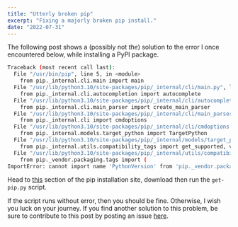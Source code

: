 ```yaml
---
title: "Utterly broken pip"
excerpt: "Fixing a majorly broken pip install."
date: "2022-07-31"
---
```


The following post shows a (possibly not _the_) solution to the error I once encountered below, while installing a PyPI package.

```bash
Traceback (most recent call last):
  File "/usr/bin/pip", line 5, in <module>
    from pip._internal.cli.main import main
  File "/usr/lib/python3.10/site-packages/pip/_internal/cli/main.py", line 9, in <module>
    from pip._internal.cli.autocompletion import autocomplete
  File "/usr/lib/python3.10/site-packages/pip/_internal/cli/autocompletion.py", line 10, in <module>
    from pip._internal.cli.main_parser import create_main_parser
  File "/usr/lib/python3.10/site-packages/pip/_internal/cli/main_parser.py", line 8, in <module>
    from pip._internal.cli import cmdoptions
  File "/usr/lib/python3.10/site-packages/pip/_internal/cli/cmdoptions.py", line 29, in <module>
    from pip._internal.models.target_python import TargetPython
  File "/usr/lib/python3.10/site-packages/pip/_internal/models/target_python.py", line 6, in <module>
    from pip._internal.utils.compatibility_tags import get_supported, version_info_to_nodot
  File "/usr/lib/python3.10/site-packages/pip/_internal/utils/compatibility_tags.py", line 7, in <module>
    from pip._vendor.packaging.tags import (
ImportError: cannot import name 'PythonVersion' from 'pip._vendor.packaging.tags' (/home/xithrius/.local/lib/python3.10/site-packages/packaging/tags.py)
```

Head to [this](https://pip.pypa.io/en/stable/installation/#get-pip-py) section of the pip installation site, download then run the `get-pip.py` script.

If the script runs without error, then you should be fine. Otherwise, I wish you luck on your journey. If you find another solution to this problem, be sure to contribute to this post by posting an issue [here](https://github.com/Xithrius/xithrius.cloud/issues/new).

